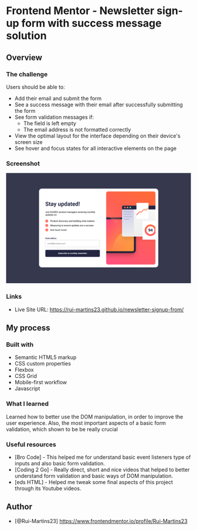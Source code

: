 # Frontend Mentor - Newsletter sign-up form with success message solution
## Overview
### The challenge

Users should be able to:

- Add their email and submit the form
- See a success message with their email after successfully submitting the form
- See form validation messages if:
  - The field is left empty
  - The email address is not formatted correctly
- View the optimal layout for the interface depending on their device's screen size
- See hover and focus states for all interactive elements on the page

### Screenshot

![Newsletter with sign-up form](image.png)

### Links

- Live Site URL: https://rui-martins23.github.io/newsletter-signup-from/

## My process
### Built with

- Semantic HTML5 markup
- CSS custom properties
- Flexbox
- CSS Grid
- Mobile-first workflow
- Javascript

### What I learned

Learned how to better use the DOM manipulation, in order to improve the user experience.
Also, the most important aspects of a basic form validation, which shown to be be really crucial

### Useful resources

- [Bro Code] - This helped me for understand basic event listeners type of inputs and also basic form validation.
- [Coding 2 Go] - Really direct, short and nice videos that helped to better understand form validation and basic ways of DOM manipulation.
- [eds HTML] - Helped me tweak some final aspects of this project through its Youtube videos.

## Author

- [@Rui-Martins23] https://www.frontendmentor.io/profile/Rui-Martins23
